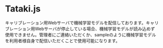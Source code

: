 # Tataki.js

キャリブレーション用Webサーバで機械学習モデルを配信しております。キャリブレーション用Webサーバが停止している場合、機械学習モデルが読み込めず使用できません。管理者にご連絡いただくか、sampleのように機械学習モデルを利用者様自身で配信いただくことで使用可能になります。
